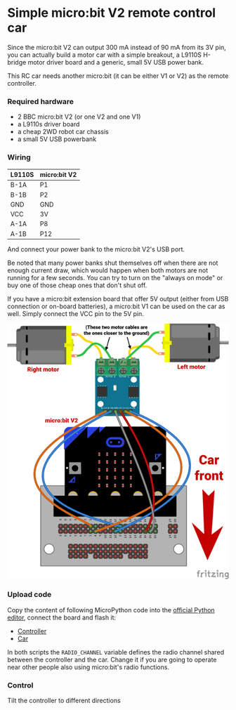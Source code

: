 # Simple micro:bit V2 remote control car

Since the micro:bit V2 can output 300 mA instead of 90 mA from its 3V pin, you can actually build a motor car with a simple breakout, a L9110S H-bridge motor driver board and a generic, small 5V USB power bank.

This RC car needs another micro:bit (it can be either V1 or V2) as the remote controller.

### Required hardware

* 2 BBC micro:bit V2 (or one V2 and one V1)
* a L9110s driver board
* a cheap 2WD robot car chassis
* a small 5V USB powerbank

### Wiring

| L9110S | micro:bit V2 |
| --- | --- |
| B-1A | P1 |
| B-1B | P2 |
| GND | GND |
| VCC | 3V |
| A-1A | P8 |
| A-1B | P12 |

And connect your power bank to the micro:bit V2's USB port.

Be noted that many power banks shut themselves off when there are not enough current draw, which would happen when both motors are not running for a few seconds. You can try to turn on the "always on mode" or buy one of those cheap ones that don't shut off.

If you have a micro:bit extension board that offer 5V output (either from USB connection or on-board batteries), a micro:bit V1 can be used on the car as well. Simply connect the VCC pin to the 5V pin.

![1](https://github.com/alankrantas/microbit-micropython-cookbook/blob/master/rc_car/rc_car.png)

### Upload code

Copy the content of following MicroPython code into the [official Python editor](https://python.microbit.org/v/2), connect the board and flash it:

* [Controller](https://github.com/alankrantas/microbit-micropython-cookbook/blob/master/rc_car/rc_controller.py)
* [Car](https://github.com/alankrantas/microbit-micropython-cookbook/blob/master/rc_car/rc_car.py)

In both scripts the ```RADIO_CHANNEL``` variable defines the radio channel shared between the controller and the car. Change it if you are going to operate near other people also using micro:bit's radio functions.

### Control

Tilt the controller to different directions
